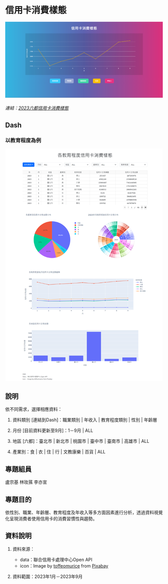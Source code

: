 # 信用卡消費樣態
![信用卡消費樣態](./信用卡消費樣態.png)
###### 連結：[2023六都信用卡消費樣態](https://dash-web-hm7h.onrender.com)

## Dash
### 以教育程度為例
![教育程度](./dash.png)

## 說明
依不同需求，選擇相應資料：
1. 資料類別 [連結到Dash]：職業類別 | 年收入 | 教育程度類別 | 性別 | 年齡層

2. 月份 [目前資料更新至9月]：1－9月 | ALL

3. 地區 [六都]：臺北市 | 新北市 | 桃園市 | 臺中市 | 臺南市 | 高雄市 | ALL

4. 產業別：食 | 衣 | 住 | 行 | 文教康樂 | 百貨 | ALL

## 專題組員
盧宗基 林玫蓀 李亦宣
## 專題目的
依性別、職業、年齡層、教育程度及年收入等多方面因素進行分析，透過資料視覺化呈現消費者使用信用卡的消費習慣性與趨勢。
## 資料說明
1. 資料來源：  
    - data：聯合信用卡處理中心Open API
    - icon：Image by [toffeomurice](https://pixabay.com/users/toffeomurice-3735734/?utm_source=link-attribution&utm_medium=referral&utm_campaign=image&utm_content=2761073) from [Pixabay](https://pixabay.com//?utm_source=link-attribution&utm_medium=referral&utm_campaign=image&utm_content=2761073)

2. 資料範圍：2023年1月－2023年9月